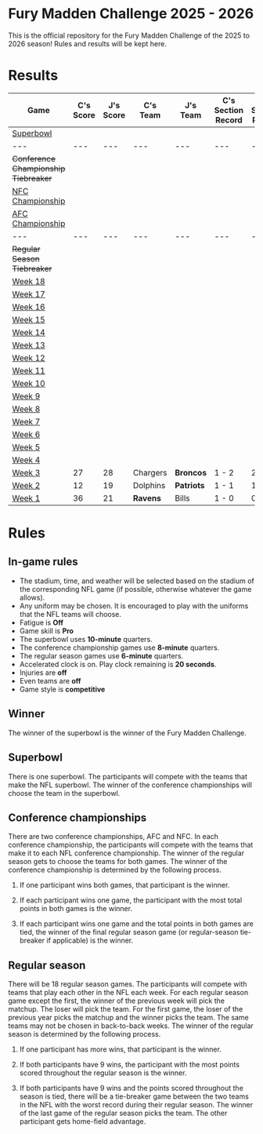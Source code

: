 # Fury Madden Challenge 2025 - 2026

This is the official repository for the Fury Madden Challenge of the 2025 to 2026 season! Rules and results will be kept here.

# Results

|Game                                                                                | C's Score | J's Score | C's Team    | J's Team    | C's Section Record | J's Section Record | C's Section Points | J's Section Points |
|---                                                                                 |---        |---        |---          |---          |---                 |---                 |---                 |---                 |
|[Superbowl](https://gridirongames.com/nfl-weekly-schedule/?Year=2025&Week=SB)       |           |           |             |             |                    |                    |                    |                    |
|---                                                                                 |---        |---        |---          |---          |---                 |---                 |---                 |---                 |
|~~Conference Championship Tiebreaker~~                                              |           |           |             |             |                    |                    |                    |                    |
|[NFC Championship](https://gridirongames.com/nfl-weekly-schedule/?Year=2025&Week=CC)|           |           |             |             |                    |                    |                    |                    |
|[AFC Championship](https://gridirongames.com/nfl-weekly-schedule/?Year=2025&Week=CC)|           |           |             |             |                    |                    |                    |                    |
|---                                                                                 |---        |---        |---          |---          |---                 |---                 |---                 |---                 |
|~~Regular Season Tiebreaker~~                                                       |           |           |             |             |                    |                    |                    |                    |
|[Week 18](https://gridirongames.com/nfl-weekly-schedule/?Year=2025&Week=18)         |           |           |             |             |                    |                    |                    |                    |
|[Week 17](https://gridirongames.com/nfl-weekly-schedule/?Year=2025&Week=17)         |           |           |             |             |                    |                    |                    |                    |
|[Week 16](https://gridirongames.com/nfl-weekly-schedule/?Year=2025&Week=16)         |           |           |             |             |                    |                    |                    |                    |
|[Week 15](https://gridirongames.com/nfl-weekly-schedule/?Year=2025&Week=15)         |           |           |             |             |                    |                    |                    |                    |
|[Week 14](https://gridirongames.com/nfl-weekly-schedule/?Year=2025&Week=14)         |           |           |             |             |                    |                    |                    |                    |
|[Week 13](https://gridirongames.com/nfl-weekly-schedule/?Year=2025&Week=13)         |           |           |             |             |                    |                    |                    |                    |
|[Week 12](https://gridirongames.com/nfl-weekly-schedule/?Year=2025&Week=12)         |           |           |             |             |                    |                    |                    |                    |
|[Week 11](https://gridirongames.com/nfl-weekly-schedule/?Year=2025&Week=11)         |           |           |             |             |                    |                    |                    |                    |
|[Week 10](https://gridirongames.com/nfl-weekly-schedule/?Year=2025&Week=10)         |           |           |             |             |                    |                    |                    |                    |
| [Week 9](https://gridirongames.com/nfl-weekly-schedule/?Year=2025&Week=9)          |           |           |             |             |                    |                    |                    |                    |
| [Week 8](https://gridirongames.com/nfl-weekly-schedule/?Year=2025&Week=8)          |           |           |             |             |                    |                    |                    |                    |
| [Week 7](https://gridirongames.com/nfl-weekly-schedule/?Year=2025&Week=7)          |           |           |             |             |                    |                    |                    |                    |
| [Week 6](https://gridirongames.com/nfl-weekly-schedule/?Year=2025&Week=6)          |           |           |             |             |                    |                    |                    |                    |
| [Week 5](https://gridirongames.com/nfl-weekly-schedule/?Year=2025&Week=5)          |           |           |             |             |                    |                    |                    |                    |
| [Week 4](https://gridirongames.com/nfl-weekly-schedule/?Year=2025&Week=4)          |           |           |             |             |                    |                    |                    |                    |
| [Week 3](https://gridirongames.com/nfl-weekly-schedule/?Year=2025&Week=3)          |  27       | 28        | Chargers    | **Broncos** | 1 - 2              | 2 - 1              | 75                 | 68                 |
| [Week 2](https://gridirongames.com/nfl-weekly-schedule/?Year=2025&Week=2)          |  12       | 19        | Dolphins    | **Patriots**| 1 - 1              | 1 - 1              | 48                 | 40                 |
| [Week 1](https://gridirongames.com/nfl-weekly-schedule/?Year=2025&Week=1)          |  36       | 21        | **Ravens**  | Bills       | 1 - 0              | 0 - 1              | 36                 | 21                 |
          
# Rules

## In-game rules

- The stadium, time, and weather will be selected based on the stadium of the corresponding NFL game (if possible, otherwise whatever the game allows).
- Any uniform may be chosen. It is encouraged to play with the uniforms that the NFL teams will choose.
- Fatigue is **Off**
- Game skill is **Pro**
- The superbowl uses **10-minute** quarters.
- The conference championship games use **8-minute** quarters.
- The regular season games use **6-minute** quarters.
- Accelerated clock is on. Play clock remaining is **20 seconds**.
- Injuries are **off**
- Even teams are **off**
- Game style is **competitive**

## Winner

The winner of the superbowl is the winner of the Fury Madden Challenge.

## Superbowl

There is one superbowl. The participants will compete with the teams that make the NFL superbowl. The winner of the conference championships will choose the team in the superbowl.

## Conference championships

There are two conference championships, AFC and NFC. In each conference championship, the participants will compete with the teams that make it to each NFL conference championship. The winner of the regular season gets to choose the teams for both games. The winner of the conference championship is determined by the following process.

1. If one participant wins both games, that participant is the winner.

2. If each participant wins one game, the participant with the most total points in both games is the winner.

3. If each participant wins one game and the total points in both games are tied, the winner of the final regular season game (or regular-season tie-breaker if applicable) is the winner.

## Regular season

There will be 18 regular season games. The participants will compete with teams that play each other in the NFL each week. For each regular season game except the first, the winner of the previous week will pick the matchup. The loser will pick the team. For the first game, the loser of the previous year picks the matchup and the winner picks the team. The same teams may not be chosen in back-to-back weeks. The winner of the regular season is determined by the following process.

1. If one participant has more wins, that participant is the winner.

2. If both participants have 9 wins, the participant with the most points scored throughout the regular season is the winner.

3. If both participants have 9 wins and the points scored throughout the season is tied, there will be a tie-breaker game between the two teams in the NFL with the worst record during their regular season. The winner of the last game of the regular season picks the team. The other participant gets home-field advantage.
